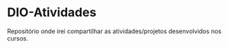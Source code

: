 # DIO-Atividades
Repositório onde irei compartilhar as atividades/projetos desenvolvidos nos cursos.
